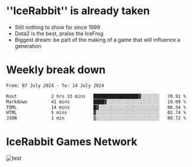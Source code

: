 # ''IceRabbit'' is already taken
- Still nothing to show for since 1999
- Dota2 is the best, praise the IceFrog
- Biggest dream: be part of the making of a game that will influence a generation

# Weekly break down
<!--START_SECTION:waka-->

```txt
From: 07 July 2024 - To: 14 July 2024

Rust             2 hrs 33 mins   █████████████████▓░░░░░░░   70.91 %
Markdown         41 mins         ████▓░░░░░░░░░░░░░░░░░░░░   19.09 %
TOML             14 mins         █▓░░░░░░░░░░░░░░░░░░░░░░░   06.54 %
HTML             5 mins          ▓░░░░░░░░░░░░░░░░░░░░░░░░   02.74 %
JSON             1 min           ▒░░░░░░░░░░░░░░░░░░░░░░░░   00.72 %
```

<!--END_SECTION:waka-->

# IceRabbit Games Network
![test](https://steam-stat.vercel.app/api?profileName=IceRabbit.png)
